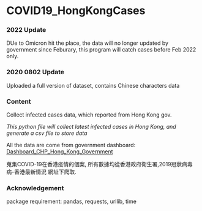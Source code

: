 # COVID19_HongKongCases

### 2022 Update

DUe to Omicron hit the place, the data will no longer updated by government since Feburary, this program will catch cases before Feb 2022 only.

### 2020 0802 Update
Uploaded a full version of dataset, contains Chinese characters data


### Content
Collect infected cases data, which reported from Hong Kong gov.

*This python file will collect latest infected cases in Hong Kong, and generate a csv file to store data*

All the data are come from government dashboard: [Dashboard_CHP_Hong_Kong_Government](https://chp-dashboard.geodata.gov.hk/)

蒐集COVID-19在香港疫情的個案, 所有數據均從香港政府衛生署,2019冠狀病毒病-香港最新情況 網址下爬取.



### Acknowledgement
package requirement: pandas, requests, urllib, time


